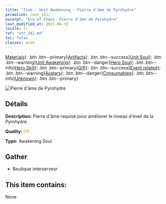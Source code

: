 ```yaml
---
title: "Item - Unit Awakening - Pierre d'âme de Pyrohydre"
permalink: /unt_341/
excerpt: "Era of Chaos  Pierre d'âme de Pyrohydre"
last_modified_at: 2021-06-15
locale: fr
ref: "unt_341.md"
toc: false
classes: wide
---
```

 [Materials](/ItemsFR/){: .btn .btn--primary}[Artifacts](/ItemsFR/Artifacts/){: .btn .btn--success}[Unit Soul](/ItemsFR/UnitSoul/){: .btn .btn--warning}[Unit Awakening](/ItemsFR/UnitAwakening/){: .btn .btn--danger}[Hero Soul](/ItemsFR/HeroSoul/){: .btn .btn--info}[Hero Skill](/ItemsFR/HeroSkill/){: .btn .btn--primary}[Gift](/ItemsFR/Gift/){: .btn .btn--success}[Event related](/ItemsFR/Events/){: .btn .btn--warning}[Avatars](/ItemsFR/Avatars/){: .btn .btn--danger}[Consumables](/ItemsFR/Consumables/){: .btn .btn--info}[Unknown](/ItemsFR/Unknown/){: .btn .btn--primary}

 ![Pierre d'âme de Pyrohydre](/images/u/tia_duotoulong.jpg)

## Détails
 **Description:** Pierre d'âme requise pour améliorer le niveau d'éveil de la Pyrohydre.

 **Quality:** <span style="color: #FF8C00">OK</span>

 **Type:** Awakening Soul

## Gather

*    Boutique interserveur 

## This item contains:

  None

